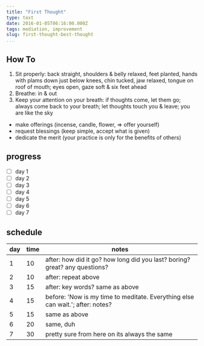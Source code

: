 ```yaml
---
title: "First Thought"
type: text
date: 2016-01-05T06:16:00.000Z
tags: mediation, improvement
slug: first-thought-best-thought
...
```


## How To

1. Sit properly: back straight, shoulders & belly relaxed, feet planted, hands
   with plams down just below knees, chin tucked, jaw relaxed, tongue on roof of
   mouth; eyes open, gaze soft & six feet ahead
2. Breathe: in & out
3. Keep your attention on your breath: if thoughts come, let them go; always come
   back to your breath; let thoughts touch you & leave; you are like the sky

- make offerings (incense, candle, flower, => offer yourself)
- request blessings (keep simple, accept what is given)
- dedicate the merit (your practice is only for the benefits of others)

## progress

- [ ] day 1
- [ ] day 2
- [ ] day 3
- [ ] day 4
- [ ] day 5
- [ ] day 6
- [ ] day 7

## schedule

day | time  | notes
----|-------|-----------
1   | 10    | after: how did it go? how long did you last? boring? great? any questions?
2   | 10    | after: repeat above
3   | 15    | after: key words? same as above
4   | 15    | before: 'Now is my time to meditate. Everything else can wait.'; after: notes?
5   | 15    | same as above
6   | 20    | same, duh
7   | 30    | pretty sure from here on its always the same
